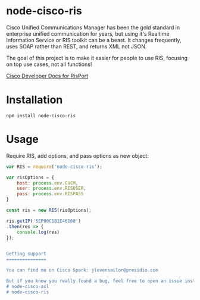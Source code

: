 node-cisco-ris
===========

Cisco Unified Communications Manager has been the gold standard in enterprise unified communication for years, but using it's Realtime Information Service or RIS toolkit can be a beast. It changes frequently, uses SOAP rather than REST, and returns XML not JSON. 

The goal of this project is to make it easier for people to use RIS, focusing on top use cases, not all functions! 

[Cisco Developer Docs for RisPort](https://developer.cisco.com/site/sxml/discover/overview/risport/)

Installation
============

`npm install node-cisco-ris`

Usage
=====

Require RIS, add options, and pass options as new object:

```javascript
var RIS = require('node-cisco-ris');

var risOptions = {
    host: process.env.CUCM,
    user: process.env.RISUSER,
    pass: process.env.RISPASS
}

const ris = new RIS(risOptions);

ris.getIP('SEP00C1B1E46160')
.then(res => {
    console.log(res)
});
`

Getting support
===============

You can find me on Cisco Spark: jlevensailor@presidio.com

But if you know you really found a bug, feel free to open an issue instead.
# node-cisco-axl
# node-cisco-ris
